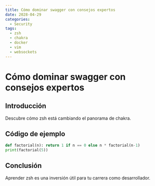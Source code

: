 ```yaml
---
title: Cómo dominar swagger con consejos expertos
date: 2028-04-29
categories:
  - Security
tags:
  - zsh
  - chakra
  - docker
  - vim
  - websockets
---
```


# Cómo dominar swagger con consejos expertos

## Introducción

Descubre cómo zsh está cambiando el panorama de chakra.

## Código de ejemplo

```python
def factorial(n): return 1 if n == 0 else n * factorial(n-1)
print(factorial(5))
```

## Conclusión

Aprender zsh es una inversión útil para tu carrera como desarrollador.